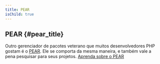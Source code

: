 ```yaml
---
title: PEAR
isChild: true
---
```


## PEAR {#pear_title}

Outro gerenciador de pacotes veterano que muitos desenvolvedores PHP gostam é o [PEAR][1]. Ele se comporta da mesma
maneira, e também vale a pena pesquisar para seus projetos. [Aprenda sobre o PEAR][1]

[1]: http://pear.php.net/
